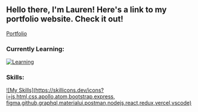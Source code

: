 ## Hello there, I'm Lauren!  Here's a link to my portfolio website. Check it out! 
[Portfolio](https://portfolio-frazierle.vercel.app/)

### Currently Learning:
[![Learning](https://skillicons.dev/icons?i=angular,nextjs,jest)](https://skillicons.dev)

### Skills:
[![My Skills](https://skillicons.dev/icons?i=js,html,css,apollo,atom,bootstrap,express, figma,github,graphql,materialui,postman,nodejs,react,redux,vercel,vscode)](https://skillicons.dev)

